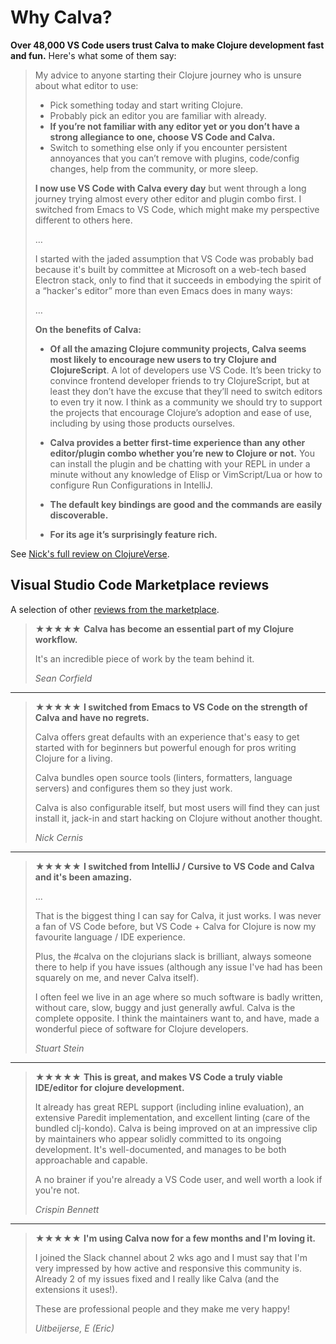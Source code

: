 # Why Calva?

**Over 48,000 VS Code users trust Calva to make Clojure development fast and fun.** Here's what some of them say:

> My advice to anyone starting their Clojure journey who is unsure about what editor to use:
>
> - Pick something today and start writing Clojure.
> - Probably pick an editor you are familiar with already.
> - **If you’re not familiar with any editor yet or you don’t have a strong allegiance to one, choose VS Code and Calva.**
> - Switch to something else only if you encounter persistent annoyances that you can’t remove with plugins, code/config changes, help from the community, or more sleep.
>
> **I now use VS Code with Calva every day** but went through a long journey trying almost every other editor and plugin combo first. I switched from Emacs to VS Code, which might make my perspective different to others here.
>
> …
>
> I started with the jaded assumption that VS Code was probably bad because it's built by committee at Microsoft on a web-tech based Electron stack, only to find that it succeeds in embodying the spirit of a “hacker's editor” more than even Emacs does in many ways: 
>
> …
>
> **On the benefits of Calva:**
> 
> - **Of all the amazing Clojure community projects, Calva seems most likely to encourage new users to try Clojure and ClojureScript**. A lot of developers use VS Code. It’s been tricky to convince frontend developer friends to try ClojureScript, but at least they don’t have the excuse that they’ll need to switch editors to even try it now. I think as a community we should try to support the projects that encourage Clojure’s adoption and ease of use, including by using those products ourselves.
> 
> - **Calva provides a better first-time experience than any other editor/plugin combo whether you’re new to Clojure or not.** You can install the plugin and be chatting with your REPL in under a minute without any knowledge of Elisp or VimScript/Lua or how to configure Run Configurations in IntelliJ.
> - **The default key bindings are good and the commands are easily discoverable.**
> - **For its age it’s surprisingly feature rich.**

See [Nick's full review on ClojureVerse](https://clojureverse.org/t/gnu-emacs-cider-vs-vs-code-calva/7829/26).

## Visual Studio Code Marketplace reviews

A selection of other [reviews from the marketplace](https://marketplace.visualstudio.com/items?itemName=betterthantomorrow.calva&ssr=false#review-details).

> ★️️️️️★️️️️️★️️️️️★️️️️️★️️️️️ **Calva has become an essential part of my Clojure workflow.**
>
> It's an incredible piece of work by the team behind it.
>
> _Sean Corfield_

---

> ★️️️️️★️️️️️★️️️️️★️️️️️★️️️️️ **I switched from Emacs to VS Code on the strength of Calva and have no regrets.**
> 
> Calva offers great defaults with an experience that's easy to get started with for beginners but powerful enough for pros writing Clojure for a living.
>
> Calva bundles open source tools (linters, formatters, language servers) and configures them so they just work.
>
> Calva is also configurable itself, but most users will find they can just install it, jack-in and start hacking on Clojure without another thought.
>
> _Nick Cernis_

---

> ★️️️️️★️️️️️★️️️️️★️️️️️★️️️️️ **I switched from IntelliJ / Cursive to VS Code and Calva and it's been amazing.**
> 
> ...
>
> That is the biggest thing I can say for Calva, it just works. I was never a fan of VS Code before, but VS Code + Calva for Clojure is now my favourite language / IDE experience.
>
> Plus, the #calva on the clojurians slack is brilliant, always someone there to help if you have issues (although any issue I've had has been squarely on me, and never Calva itself).
>
> I often feel we live in an age where so much software is badly written, without care, slow, buggy and just generally awful. Calva is the complete opposite. I think the maintainers want to, and have, made a wonderful piece of software for Clojure developers.
>
> _Stuart Stein_

---

> ★️️️️️★️️️️️★️️️️️★️️️️️★️️️️️ **This is great, and makes VS Code a truly viable IDE/editor for clojure development.**
>
> It already has great REPL support (including inline evaluation), an extensive Paredit implementation, and excellent linting (care of the bundled clj-kondo). Calva is being improved on at an impressive clip by maintainers who appear solidly committed to its ongoing development. It's well-documented, and manages to be both approachable and capable.
>
> A no brainer if you're already a VS Code user, and well worth a look if you're not.
> 
> _Crispin Bennett_

---

> ★️️️️️★️️️️️★️️️️️★️️️️️★️️️️️ **I'm using Calva now for a few months and I'm loving it.**
>
> I joined the Slack channel about 2 wks ago and I must say that I'm very impressed by how active and responsive this community is. Already 2 of my issues fixed and I really like Calva (and the extensions it uses!).
>
> These are professional people and they make me very happy!
> 
> _Uitbeijerse, E (Eric)_

